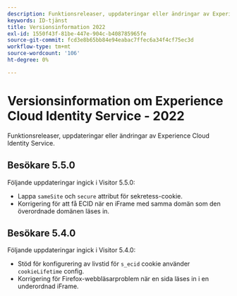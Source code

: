 ```yaml
---
description: Funktionsreleaser, uppdateringar eller ändringar av Experience Cloud Identity Service.
keywords: ID-tjänst
title: Versionsinformation 2022
exl-id: 1550f43f-81be-447e-904c-b408785965fe
source-git-commit: fcd3e8b65bb84e94eabac7ffec6a34f4cf75ec3d
workflow-type: tm+mt
source-wordcount: '106'
ht-degree: 0%

---
```


# Versionsinformation om Experience Cloud Identity Service - 2022

Funktionsreleaser, uppdateringar eller ändringar av Experience Cloud Identity Service.

## Besökare 5.5.0

Följande uppdateringar ingick i Visitor 5.5.0:

* Lappa `sameSite` och `secure` attribut för sekretess-cookie.
* Korrigering för att få ECID när en iFrame med samma domän som den överordnade domänen läses in.

## Besökare 5.4.0

Följande uppdateringar ingick i Visitor 5.4.0:

* Stöd för konfigurering av livstid för `s_ecid` cookie använder `cookieLifetime` config.
* Korrigering för Firefox-webbläsarproblem när en sida läses in i en underordnad iFrame.
